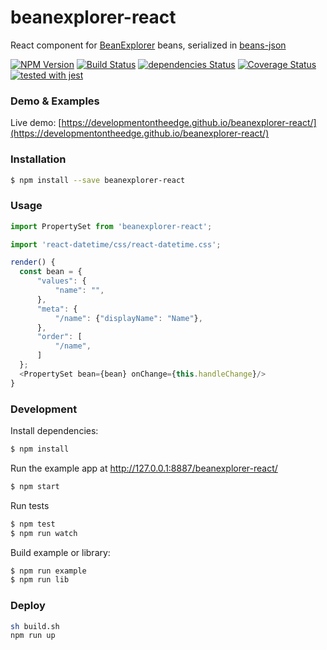 # beanexplorer-react 
React component for [BeanExplorer](https://github.com/DevelopmentOnTheEdge/beanexplorer) beans, 
serialized in [beans-json](https://github.com/DevelopmentOnTheEdge/beanexplorer/tree/master/json) 

[![NPM Version](https://img.shields.io/npm/v/beanexplorer-react.svg?branch=master)](https://www.npmjs.com/package/beanexplorer-react)
[![Build Status](https://travis-ci.com/DevelopmentOnTheEdge/beanexplorer-react.svg?branch=master)](https://travis-ci.com/DevelopmentOnTheEdge/beanexplorer-react)
[![dependencies Status](https://david-dm.org/DevelopmentOnTheEdge/beanexplorer-react/status.svg)](https://david-dm.org/DevelopmentOnTheEdge/beanexplorer-react)
[![Coverage Status](https://coveralls.io/repos/github/DevelopmentOnTheEdge/beanexplorer-react/badge.svg?branch=master)](https://coveralls.io/github/DevelopmentOnTheEdge/beanexplorer-react?branch=master)
[![tested with jest](https://img.shields.io/badge/tested_with-jest-99424f.svg)](https://github.com/facebook/jest)

### Demo & Examples
Live demo: [https://developmentontheedge.github.io/beanexplorer-react/](https://developmentontheedge.github.io/beanexplorer-react/)

### Installation
```sh
$ npm install --save beanexplorer-react
```

### Usage
```js
import PropertySet from 'beanexplorer-react';

import 'react-datetime/css/react-datetime.css';

render() {
  const bean = {
      "values": {
          "name": "",
      },
      "meta": {
          "/name": {"displayName": "Name"},
      },
      "order": [
          "/name",
      ]
  };
  <PropertySet bean={bean} onChange={this.handleChange}/>
}
```

### Development

Install dependencies:
```sh
$ npm install
```

Run the example app at http://127.0.0.1:8887/beanexplorer-react/
```sh
$ npm start
```

Run tests
```sh
$ npm test
$ npm run watch
```

Build example or library:
```sh
$ npm run example
$ npm run lib
```
### Deploy
```sh
sh build.sh
npm run up
```
